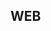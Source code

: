 <DOCTYPE html> 
<html lang="en">
<head>
    <meta charset="UTF-8">
    <meta http-equiv="X-UA-Compatible" content="IE=edge">
    <meta name="viewport" content="width=device-width, initial-scale=1.0">
    <title> WEB</title>
</head>
<body>
<main>

<section>
<h1>WEB</h1>
</section>

</main>
</body>
</html>


